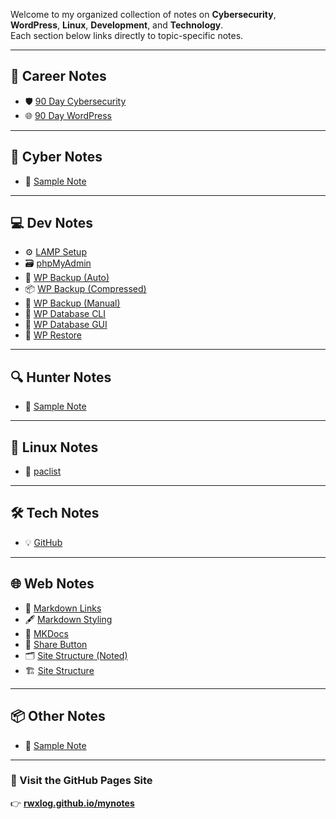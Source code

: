 Welcome to my organized collection of notes on **Cybersecurity**, **WordPress**, **Linux**, **Development**, and **Technology**.  
Each section below links directly to topic-specific notes.

---

## 💼 Career Notes
- 🛡 [90 Day Cybersecurity](CareerNotes/90-day-cybersecurity.md)  
- 🌐 [90 Day WordPress](CareerNotes/90-day-wordpress.md)

---

## 🧠 Cyber Notes
- 📄 [Sample Note](CyberNotes/samplenote.md)

---

## 💻 Dev Notes
- ⚙️ [LAMP Setup](DevNotes/LAMP.md)  
- 🗃 [phpMyAdmin](DevNotes/phpMyAdmin.md)  
- 🔁 [WP Backup (Auto)](DevNotes/wp-backup-auto.md)  
- 📦 [WP Backup (Compressed)](DevNotes/wp-backup-compressed.md)  
- 💾 [WP Backup (Manual)](DevNotes/wp-backup.md)  
- 🧰 [WP Database CLI](DevNotes/wp-database-cli.md)  
- 🧮 [WP Database GUI](DevNotes/wp-database.md)  
- 🔄 [WP Restore](DevNotes/wp-restore.md)

---

## 🔍 Hunter Notes
- 📄 [Sample Note](HunterNotes/samplenote.md)

---

## 🐧 Linux Notes
- 📜 [paclist](LinuxNotes/paclist.md)

---

## 🛠 Tech Notes
- 💡 [GitHub](TechNotes/GitHub.md)

---

## 🌐 Web Notes
- 🔗 [Markdown Links](WebNotes/markdown-links.md)  
- 🖋 [Markdown Styling](WebNotes/markdown-styling.md)  
- 📘 [MKDocs](WebNotes/MKDocs.md)  
- 🔄 [Share Button](WebNotes/share-button.md)  
- 🗂 [Site Structure (Noted)](WebNotes/site-structure-noted.md)  
- 🏗 [Site Structure](WebNotes/site-structure.md)

---

## 📦 Other Notes
- 📄 [Sample Note](OtherNotes/samplenote.md)

---

### 🌟 Visit the GitHub Pages Site  
👉 [**rwxlog.github.io/mynotes**](https://rwxlog.github.io/mynotes/)
